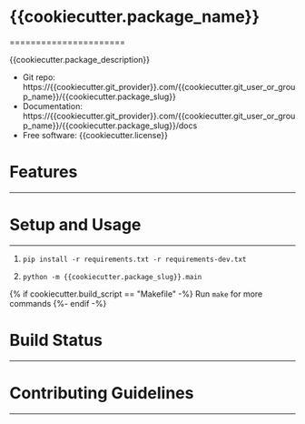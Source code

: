 # {{cookiecutter.package_name}}
======================

{{cookiecutter.package_description}}

* Git repo: https://{{cookiecutter.git_provider}}.com/{{cookiecutter.git_user_or_group_name}}/{{cookiecutter.package_slug}}
* Documentation: https://{{cookiecutter.git_provider}}.com/{{cookiecutter.git_user_or_group_name}}/{{cookiecutter.package_slug}}/docs
* Free software: {{cookiecutter.license}}

# Features
--------

# Setup and Usage
---------------

1. `pip install -r requirements.txt -r requirements-dev.txt`

2. `python -m {{cookiecutter.package_slug}}.main`

{% if cookiecutter.build_script == "Makefile" -%}
Run `make` for more commands
{%- endif -%}


# Build Status
------------


# Contributing Guidelines
-----------------------

